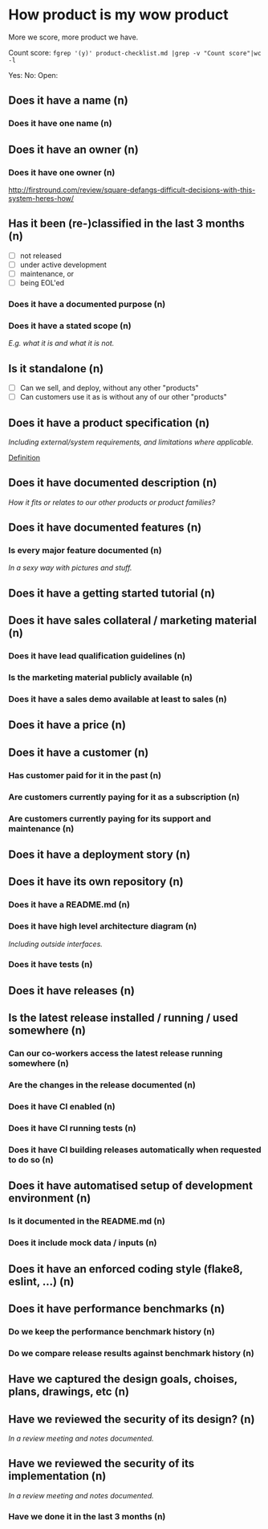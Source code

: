 # How product is my wow product

More we score, more product we have.

Count score: ```fgrep '(y)' product-checklist.md |grep -v "Count score"|wc -l```

Yes:
No:
Open:

## Does it have a name (n)

### Does it have one name (n)

## Does it have an owner (n)

### Does it have one owner (n)

<http://firstround.com/review/square-defangs-difficult-decisions-with-this-system-heres-how/>

## Has it been (re-)classified in the last 3 months (n)

* [ ] not released
* [ ] under active development
* [ ] maintenance, or
* [ ] being EOL'ed

### Does it have a documented purpose (n)

### Does it have a stated scope (n)

*E.g. what it is and what it is not.*

## Is it standalone (n)

* [ ] Can we sell, and deploy, without any other "products"
* [ ] Can customers use it as is without any of our other "products"

## Does it have a product specification (n)

*Including external/system requirements, and limitations where applicable.*

[Definition](http://www.businessdictionary.com/definition/product-specification.html)

## Does it have documented description (n)

*How it fits or relates to our other products or product families?*

## Does it have documented features (n)

### Is every major feature documented (n)

*In a sexy way with pictures and stuff.*

## Does it have a getting started tutorial (n)

## Does it have sales collateral / marketing material (n)

### Does it have lead qualification guidelines (n)

### Is the marketing material publicly available (n)

### Does it have a sales demo available at least to sales (n)

## Does it have a price (n)

## Does it have a customer (n)

### Has customer paid for it in the past (n)

### Are customers currently paying for it as a subscription (n)

### Are customers currently paying for its support and maintenance (n)

## Does it have a deployment story (n)

## Does it have its own repository (n)

### Does it have a README.md (n)

### Does it have high level architecture diagram (n)

*Including outside interfaces.*

### Does it have tests (n)

## Does it have releases (n)

## Is the latest release installed / running / used somewhere (n)

### Can our co-workers access the latest release running somewhere (n)

### Are the changes in the release documented (n)

### Does it have CI enabled (n)

### Does it have CI running tests (n)

### Does it have CI building releases automatically when requested to do so (n)

## Does it have automatised setup of development environment (n)

### Is it documented in the README.md (n)

### Does it include mock data / inputs (n)

## Does it have an enforced coding style (flake8, eslint, ...) (n)

## Does it have performance benchmarks (n)

### Do we keep the performance benchmark history (n)

### Do we compare release results against benchmark history  (n)

## Have we captured the design goals, choises, plans, drawings, etc (n)

## Have we reviewed the security of its design? (n)

*In a review meeting and notes documented.*

## Have we reviewed the security of its implementation (n)

*In a review meeting and notes documented.*

### Have we done it in the last 3 months (n)
